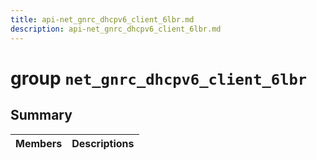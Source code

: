 ```yaml
---
title: api-net_gnrc_dhcpv6_client_6lbr.md
description: api-net_gnrc_dhcpv6_client_6lbr.md
---
```

# group `net_gnrc_dhcpv6_client_6lbr` 

## Summary

 Members                        | Descriptions                                
--------------------------------|---------------------------------------------

